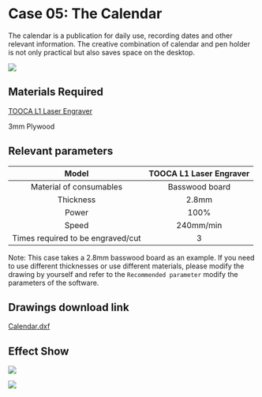 ﻿---
sidebar_position: 15
sidebar_label: The Calendar
---


# Case 05: The Calendar



The calendar is a publication for daily use, recording dates and other relevant information.
The creative combination of calendar and pen holder is not only practical but also saves space on the desktop.

![](https://wiki-media-ef.oss-cn-hongkong.aliyuncs.com//images/tooca-laser-1-case-05-01.png)

## Materials Required

[TOOCA L1 Laser Engraver](https://www.elecfreaks.com/elecfreaks-tooca-l1-laser-engraver-10w.html)

3mm Plywood


## Relevant parameters

|Model|TOOCA L1 Laser Engraver|
|:-------:|:-------:|
|Material of consumables|Basswood board|
|Thickness|2.8mm|
|Power|100%|
|Speed|240mm/min|
|Times required to be engraved/cut|3|

Note: This case takes a 2.8mm basswood board as an example. If you need to use different thicknesses or use different materials, please modify the drawing by yourself and refer to the `Recommended parameter` modify the parameters of the software.

## Drawings download link

[Calendar.dxf](https://minhaskamal.github.io/DownGit/#/home?url=https://github.com/elecfreaks/learn-en/blob/master/tooca-laser-1/file/Cutting/calendar/calendar.dxf)

## Effect Show

![](https://wiki-media-ef.oss-cn-hongkong.aliyuncs.com//images/tooca-laser-1-case-05-01.png)

![](https://wiki-media-ef.oss-cn-hongkong.aliyuncs.com//images/tooca-laser-1-case-05-02.png)
